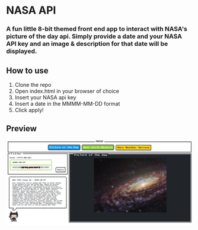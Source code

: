 # NASA API
### A fun little 8-bit themed front end app to interact with NASA's picture of the day api. Simply provide a date and your NASA API key and an image & description for that date will be displayed.

## How to use
1. Clone the repo
2. Open index.html in your browser of choice
3. Insert your NASA api key
4. Insert a date in the MMMM-MM-DD format
5. Click apply!

## Preview
![Preview](preview.png)



